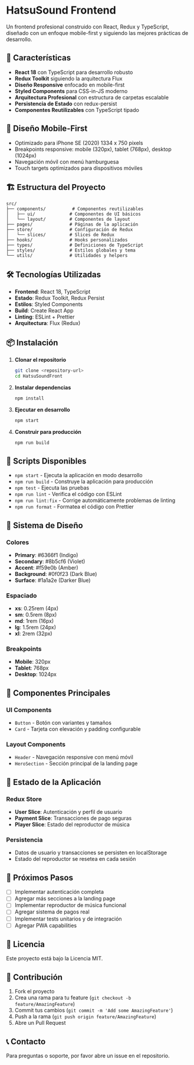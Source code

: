 # HatsuSound Frontend

Un frontend profesional construido con React, Redux y TypeScript, diseñado con un enfoque mobile-first y siguiendo las mejores prácticas de desarrollo.

## 🚀 Características

- **React 18** con TypeScript para desarrollo robusto
- **Redux Toolkit** siguiendo la arquitectura Flux
- **Diseño Responsive** enfocado en mobile-first
- **Styled Components** para CSS-in-JS moderno
- **Arquitectura Profesional** con estructura de carpetas escalable
- **Persistencia de Estado** con redux-persist
- **Componentes Reutilizables** con TypeScript tipado

## 📱 Diseño Mobile-First

- Optimizado para iPhone SE (2020) 1334 x 750 pixels
- Breakpoints responsive: mobile (320px), tablet (768px), desktop (1024px)
- Navegación móvil con menú hamburguesa
- Touch targets optimizados para dispositivos móviles

## 🏗️ Estructura del Proyecto

```
src/
├── components/          # Componentes reutilizables
│   ├── ui/             # Componentes de UI básicos
│   └── layout/         # Componentes de layout
├── pages/              # Páginas de la aplicación
├── store/              # Configuración de Redux
│   └── slices/         # Slices de Redux
├── hooks/              # Hooks personalizados
├── types/              # Definiciones de TypeScript
├── styles/             # Estilos globales y tema
└── utils/              # Utilidades y helpers
```

## 🛠️ Tecnologías Utilizadas

- **Frontend**: React 18, TypeScript
- **Estado**: Redux Toolkit, Redux Persist
- **Estilos**: Styled Components
- **Build**: Create React App
- **Linting**: ESLint + Prettier
- **Arquitectura**: Flux (Redux)

## 📦 Instalación

1. **Clonar el repositorio**
   ```bash
   git clone <repository-url>
   cd HatsuSoundFront
   ```

2. **Instalar dependencias**
   ```bash
   npm install
   ```

3. **Ejecutar en desarrollo**
   ```bash
   npm start
   ```

4. **Construir para producción**
   ```bash
   npm run build
   ```

## 🔧 Scripts Disponibles

- `npm start` - Ejecuta la aplicación en modo desarrollo
- `npm run build` - Construye la aplicación para producción
- `npm test` - Ejecuta las pruebas
- `npm run lint` - Verifica el código con ESLint
- `npm run lint:fix` - Corrige automáticamente problemas de linting
- `npm run format` - Formatea el código con Prettier

## 🎨 Sistema de Diseño

### Colores
- **Primary**: #6366f1 (Indigo)
- **Secondary**: #8b5cf6 (Violet)
- **Accent**: #f59e0b (Amber)
- **Background**: #0f0f23 (Dark Blue)
- **Surface**: #1a1a2e (Darker Blue)

### Espaciado
- **xs**: 0.25rem (4px)
- **sm**: 0.5rem (8px)
- **md**: 1rem (16px)
- **lg**: 1.5rem (24px)
- **xl**: 2rem (32px)

### Breakpoints
- **Mobile**: 320px
- **Tablet**: 768px
- **Desktop**: 1024px

## 📱 Componentes Principales

### UI Components
- `Button` - Botón con variantes y tamaños
- `Card` - Tarjeta con elevación y padding configurable

### Layout Components
- `Header` - Navegación responsive con menú móvil
- `HeroSection` - Sección principal de la landing page

## 🔄 Estado de la Aplicación

### Redux Store
- **User Slice**: Autenticación y perfil de usuario
- **Payment Slice**: Transacciones de pago seguras
- **Player Slice**: Estado del reproductor de música

### Persistencia
- Datos de usuario y transacciones se persisten en localStorage
- Estado del reproductor se resetea en cada sesión

## 🚀 Próximos Pasos

- [ ] Implementar autenticación completa
- [ ] Agregar más secciones a la landing page
- [ ] Implementar reproductor de música funcional
- [ ] Agregar sistema de pagos real
- [ ] Implementar tests unitarios y de integración
- [ ] Agregar PWA capabilities

## 📄 Licencia

Este proyecto está bajo la Licencia MIT.

## 👥 Contribución

1. Fork el proyecto
2. Crea una rama para tu feature (`git checkout -b feature/AmazingFeature`)
3. Commit tus cambios (`git commit -m 'Add some AmazingFeature'`)
4. Push a la rama (`git push origin feature/AmazingFeature`)
5. Abre un Pull Request

## 📞 Contacto

Para preguntas o soporte, por favor abre un issue en el repositorio.

